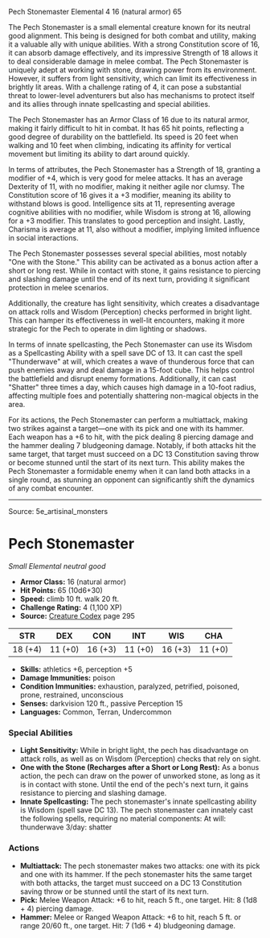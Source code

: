 <MonsterName/>Pech Stonemaster</MonsterName>
<CreatureType/>Elemental</CreatureType>
<CR/>4</CR>
<AC/>16 (natural armor)</AC>
<HP/>65</HP>
<summary>The Pech Stonemaster is a small elemental creature known for its neutral good alignment. This being is designed for both combat and utility, making it a valuable ally with unique abilities. With a strong Constitution score of 16, it can absorb damage effectively, and its impressive Strength of 18 allows it to deal considerable damage in melee combat. The Pech Stonemaster is uniquely adept at working with stone, drawing power from its environment. However, it suffers from light sensitivity, which can limit its effectiveness in brightly lit areas. With a challenge rating of 4, it can pose a substantial threat to lower-level adventurers but also has mechanisms to protect itself and its allies through innate spellcasting and special abilities.</summary>

<detail>

The Pech Stonemaster has an Armor Class of 16 due to its natural armor, making it fairly difficult to hit in combat. It has 65 hit points, reflecting a good degree of durability on the battlefield. Its speed is 20 feet when walking and 10 feet when climbing, indicating its affinity for vertical movement but limiting its ability to dart around quickly. 

In terms of attributes, the Pech Stonemaster has a Strength of 18, granting a modifier of +4, which is very good for melee attacks. It has an average Dexterity of 11, with no modifier, making it neither agile nor clumsy. The Constitution score of 16 gives it a +3 modifier, meaning its ability to withstand blows is good. Intelligence sits at 11, representing average cognitive abilities with no modifier, while Wisdom is strong at 16, allowing for a +3 modifier. This translates to good perception and insight. Lastly, Charisma is average at 11, also without a modifier, implying limited influence in social interactions.

The Pech Stonemaster possesses several special abilities, most notably "One with the Stone." This ability can be activated as a bonus action after a short or long rest. While in contact with stone, it gains resistance to piercing and slashing damage until the end of its next turn, providing it significant protection in melee scenarios. 

Additionally, the creature has light sensitivity, which creates a disadvantage on attack rolls and Wisdom (Perception) checks performed in bright light. This can hamper its effectiveness in well-lit encounters, making it more strategic for the Pech to operate in dim lighting or shadows.

In terms of innate spellcasting, the Pech Stonemaster can use its Wisdom as a Spellcasting Ability with a spell save DC of 13. It can cast the spell "Thunderwave" at will, which creates a wave of thunderous force that can push enemies away and deal damage in a 15-foot cube. This helps control the battlefield and disrupt enemy formations. Additionally, it can cast "Shatter" three times a day, which causes high damage in a 10-foot radius, affecting multiple foes and potentially shattering non-magical objects in the area. 

For its actions, the Pech Stonemaster can perform a multiattack, making two strikes against a target—one with its pick and one with its hammer. Each weapon has a +6 to hit, with the pick dealing 8 piercing damage and the hammer dealing 7 bludgeoning damage. Notably, if both attacks hit the same target, that target must succeed on a DC 13 Constitution saving throw or become stunned until the start of its next turn. This ability makes the Pech Stonemaster a formidable enemy when it can land both attacks in a single round, as stunning an opponent can significantly shift the dynamics of any combat encounter.</detail>



---

Source: 5e_artisinal_monsters

# Pech Stonemaster

*Small* *Elemental* *neutral good*

- **Armor Class:** 16 (natural armor)
- **Hit Points:** 65 (10d6+30)
- **Speed:** climb 10 ft. walk 20 ft.
- **Challenge Rating:** 4 (1,100 XP)
- **Source:** [Creature Codex](https://koboldpress.com/kpstore/product/creature-codex-for-5th-edition-dnd) page 295

| STR | DEX | CON | INT | WIS | CHA |
| --- | --- | --- | --- | --- | --- |
| 18 (+4) | 11 (+0) | 16 (+3) | 11 (+0) | 16 (+3) | 11 (+0) |

- **Skills:** athletics +6, perception +5
- **Damage Immunities:** poison
- **Condition Immunities:** exhaustion, paralyzed, petrified, poisoned, prone, restrained, unconscious
- **Senses:** darkvision 120 ft., passive Perception 15
- **Languages:** Common, Terran, Undercommon

### Special Abilities

- **Light Sensitivity:** While in bright light, the pech has disadvantage on attack rolls, as well as on Wisdom (Perception) checks that rely on sight.
- **One with the Stone (Recharges after a Short or Long Rest):** As a bonus action, the pech can draw on the power of unworked stone, as long as it is in contact with stone. Until the end of the pech's next turn, it gains resistance to piercing and slashing damage.
- **Innate Spellcasting:** The pech stonemaster's innate spellcasting ability is Wisdom (spell save DC 13). The pech stonemaster can innately cast the following spells, requiring no material components:
At will: thunderwave
3/day: shatter

### Actions

- **Multiattack:** The pech stonemaster makes two attacks: one with its pick and one with its hammer. If the pech stonemaster hits the same target with both attacks, the target must succeed on a DC 13 Constitution saving throw or be stunned until the start of its next turn.
- **Pick:** Melee Weapon Attack: +6 to hit, reach 5 ft., one target. Hit: 8 (1d8 + 4) piercing damage.
- **Hammer:** Melee or Ranged Weapon Attack: +6 to hit, reach 5 ft. or range 20/60 ft., one target. Hit: 7 (1d6 + 4) bludgeoning damage.




